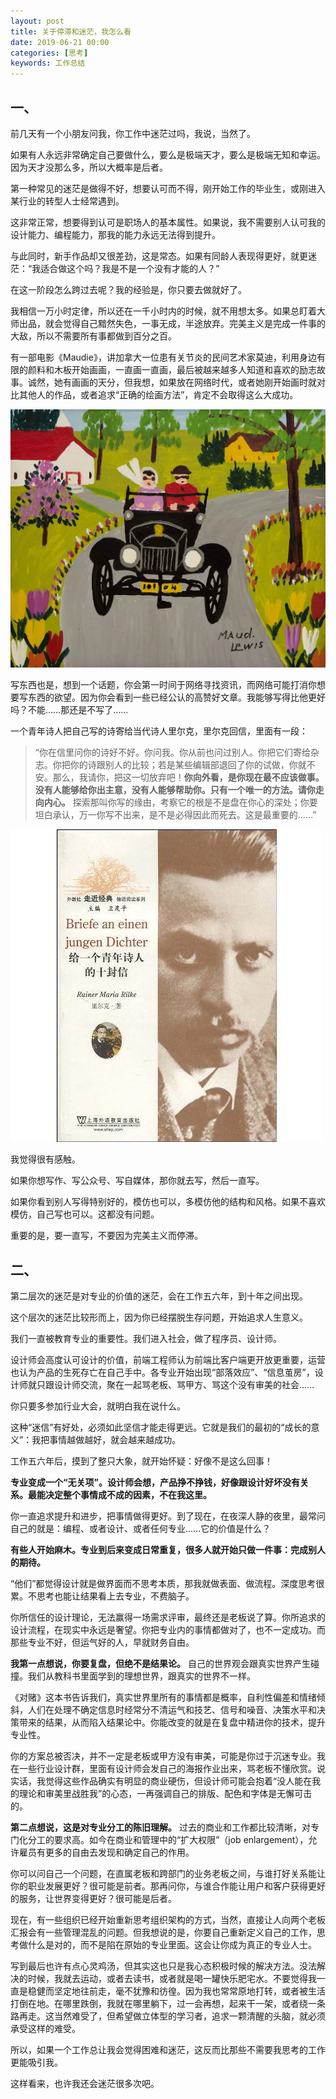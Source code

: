 ```yaml
---
layout: post
title: 关于停滞和迷茫，我怎么看
date: 2019-06-21 00:00
categories: [思考]
keywords: 工作总结
---
```



## 一、

前几天有一个小朋友问我，你工作中迷茫过吗，我说，当然了。

如果有人永远非常确定自己要做什么，要么是极端天才，要么是极端无知和幸运。因为天才没那么多，所以大概率是后者。

第一种常见的迷茫是做得不好，想要认可而不得，刚开始工作的毕业生，或刚进入某行业的转型人士经常遇到。

这非常正常，想要得到认可是职场人的基本属性。如果说，我不需要别人认可我的设计能力、编程能力，那我的能力永远无法得到提升。

与此同时，新手作品却又很差劲，这是常态。如果有同龄人表现得更好，就更迷茫：“我适合做这个吗？我是不是一个没有才能的人？”

在这一阶段怎么跨过去呢？我的经验是，你只要去做就好了。

我相信一万小时定律，所以还在一千小时内的时候，就不用想太多。如果总盯着大师出品，就会觉得自己黯然失色，一事无成，半途放弃。完美主义是完成一件事的大敌，所以不需要所有事都做到百分之百。

有一部电影《Maudie》，讲加拿大一位患有关节炎的民间艺术家莫迪，利用身边有限的颜料和木板开始画画，一直画一直画，最后被越来越多人知道和喜欢的励志故事。诚然，她有画画的天分，但我想，如果放在网络时代，或者她刚开始画时就对比其他人的作品，或者追求“正确的绘画方法”，肯定不会取得这么大成功。

![](/files/2019/06/lost-1.png)

写东西也是，想到一个话题，你会第一时间于网络寻找资讯，而网络可能打消你想要写东西的欲望。因为你会看到一些已经公认的高赞好文章。我能够写得比他更好吗？不能……那还是不写了……

一个青年诗人把自己写的诗寄给当代诗人里尔克，里尔克回信，里面有一段：

> “你在信里问你的诗好不好。你问我。你从前也问过别人。你把它们寄给杂志。你把你的诗跟别人的比较；若是某些编辑部退回了你的试做，你就不安。那么，我请你，把这一切放弃吧！**你向外看，是你现在最不应该做事。没有人能够给你出主意，没有人能够帮助你。只有一个唯一的方法。请你走向内心。** 探索那叫你写的缘由，考察它的根是不是盘在你心的深处；你要坦白承认，万一你写不出来，是不是必得因此而死去。这是最重要的……”

![](/files/2019/06/lost-2.png)

我觉得很有感触。

如果你想写作、写公众号、写自媒体，那你就去写，然后一直写。

如果你看到别人写得特别好的，模仿也可以，多模仿他的结构和风格。如果不喜欢模仿，自己写也可以。这都没有问题。

重要的是，要一直写，不要因为完美主义而停滞。

## 二、

第二层次的迷茫是对专业的价值的迷茫，会在工作五六年，到十年之间出现。

这个层次的迷茫比较形而上，因为你已经摆脱生存问题，开始追求人生意义。

我们一直被教育专业的重要性。我们进入社会，做了程序员、设计师。

设计师会高度认可设计的价值，前端工程师认为前端比客户端更开放更重要，运营也认为产品的生死存亡在自己手中。各专业开始出现“部落效应”、“信息茧房”，设计师就只跟设计师交流，聚在一起骂老板、骂甲方、骂这个没有审美的社会……

你只要多参加行业大会，就明白我在说什么。

这种“迷信”有好处，必须如此坚信才能走得更远。它就是我们的最初的“成长的意义”：我把事情越做越好，就会越来越成功。

工作五六年后，摸到了整只大象，就开始怀疑：好像不是这么回事！

**专业变成一个“无关项”。设计师会想，产品挣不挣钱，好像跟设计好坏没有关系。最能决定整个事情成不成的因素，不在我这里。**

你一直追求提升和进步，把事情做得更好。到了现在，在夜深人静的夜里，最常问自己的就是：编程、或者设计、或者任何专业……它的价值是什么？

**有些人开始麻木。专业到后来变成日常重复，很多人就开始只做一件事：完成别人的期待。**

“他们”都觉得设计就是做界面而不思考本质，那我就做表面、做流程。深度思考很累。不思考也能让结果看上去专业，不费脑子。

你所信任的设计理论，无法赢得一场需求评审，最终还是老板说了算。你所追求的设计流程，在现实中永远是奢望。你把专业内的事情都做对了，也不一定成功。而那些专业不好，但运气好的人，早就财务自由。

**我第一点想说，你要复盘，但绝不是结果论。** 自己的世界观会跟真实世界产生碰撞。我们从教科书里面学到的理想世界，跟真实的世界不一样。

《对赌》这本书告诉我们，真实世界里所有的事情都是概率，自利性偏差和情绪倾斜，人们在处理不确定信息时经常分不清运气和技艺、信号和噪音、决策水平和决策带来的结果，从而陷入结果论中。你能改变的就是在复盘中精进你的技术，提升专业性。

你的方案总被否决，并不一定是老板或甲方没有审美，可能是你过于沉迷专业。我在一些行业设计群，里面有设计师会发自己的海报作业出来，骂老板不懂欣赏。说实话，我觉得这些作品确实有明显的商业硬伤，但设计师可能会抱着“没人能在我的理论和审美里战胜我”的心态，一再强调自己的排版、配色和字体是无懈可击的。

**第二点想说，这是对专业分工的陈旧理解。** 过去的商业和工作都比较清晰，对专门化分工的要求高。如今在商业和管理中的“扩大权限”（job enlargement），允许雇员有更多的自由去发现和确定自己的作用。

你可以问自己一个问题，在直属老板和跨部门的业务老板之间，与谁打好关系能让你的职业发展更好？很可能是前者。那再问你，与谁合作能让用户和客户获得更好的服务，让世界变得更好？很可能是后者。

现在，有一些组织已经开始重新思考组织架构的方式，当然，直接让人向两个老板汇报会有一些管理混乱的问题。但我想说的是，你要自己重新定义自己的工作，思考做什么是对的，而不是陷在原始的专业里面。这会让你成为真正的专业人士。

写到最后也许有点心灵鸡汤，但其实这也只是我心态积极时候的解决方法。没法解决的时候，我就去运动，或者去读书，或者就是喝一罐快乐肥宅水。不要觉得我一直是稳健而坚定地往前走，毫不犹豫和彷徨。因为我也常常原地打转，或者被生活打倒在地。在哪里跌倒，我就在哪里躺下，过一会再想，起来干一架，或者绕一条路再走。这当然难受了，但希望做立体型的学习者，追求一颗清醒的头脑，就必须承受这样的难受。

所以，如果一个工作总让我会觉得困难和迷茫，这反而比那些不需要我思考的工作更能吸引我。

这样看来，也许我还会迷茫很多次吧。
